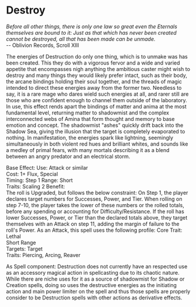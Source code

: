 # Destroy

*Before all other things, there is only one law so great even the Eternals themselves are bound to it: Just as that which has never been created cannot be destroyed, all that has been made can be unmade.*  
-- Oblivion Records, Scroll XIII

The energies of Destruction do only one thing, which is to unmake was has been created. This they do with a vigorous fervor and a wide and varied appetite that encompasses nigh anything the ambitious caster might wish to destroy and many things they would likely prefer intact, such as their body, the arcane bindings holding their soul together, and the threads of magic intended to direct these energies away from the former two. Needless to say, it is a rare mage who dares wield such energies at all, and rarer still are those who are confident enough to channel them outside of the laboratory. In use, this effect rends apart the bindings of matter and anima at the most fundamental level, returning matter to shadowmist and the complex interconnected webs of Amina that form thought and memory to base emotion and concept. The shadowmist "ashes" quickly drift back into the Shadow Sea, giving the illusion that the target is completely evaporated to nothing. In manifestation, the energies spark like lightning, seemingly simultaneously in both violent red hues and brilliant whites, and sounds like a medley of primal fears, with many mortals describing it as a blend between an angry predator and an electrical storm.

Base Effect:
Use: Attack or similar  
Cost: 1+ Flux, Special  
Timing: Step 1
Range: Short  
Traits: Scaling 2
Benefit:  
The roll is Upgraded, but follows the below constraint:
On Step 1, the player declares target numbers for Successes, Power, and Tier. When rolling on step 7-10, the player takes the lower of these numbers or the rolled totals, before any spending or accounting for Difficulty/Resistance. If the roll has lower Successes, Power, or Tier than the declared totals above, they target themselves with an Attack on step 11, adding the margin of failure to the roll's Power. 
As an Attack, this spell uses the following profile:
Core Trait: Lethal  
Short Range  
Targets: Target  
Traits: Piercing, Arcing, Reaver  

As Spell component:
Destruction does not currently have an respected use as an accessory magical action in spellcasting due to its chaotic nature. While there are niche uses for it as a source of shadowmist for Shadow or Creation spells, doing so uses the destructive energies as the initiating action and main power limiter on the spell and thus those spells are properly consider to be Destruction spells with other actions as derivative effects.
